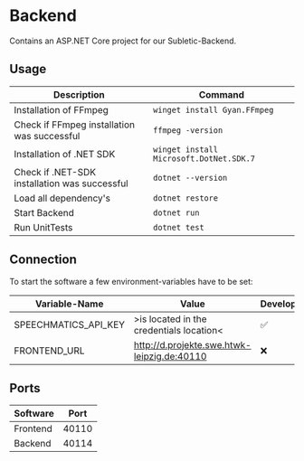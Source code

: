# Backend

Contains an ASP.NET Core project for our Subletic-Backend.

## Usage

| Description | Command |
|---|---|
| Installation of FFmpeg | `winget install Gyan.FFmpeg` |
| Check if FFmpeg installation was successful | `ffmpeg -version` |
| Installation of .NET SDK | `winget install Microsoft.DotNet.SDK.7` |
| Check if .NET-SDK installation was successful | `dotnet --version` |
| Load all dependency's | `dotnet restore` |
| Start Backend | `dotnet run` |
| Run UnitTests | `dotnet test` |

## Connection

To start the software a few environment-variables have to be set:

| Variable-Name | Value | Development | Production |
|---|---|---|---|
| SPEECHMATICS_API_KEY | >is located in the credentials location< | ✅ | ✅ |
| FRONTEND_URL | http://d.projekte.swe.htwk-leipzig.de:40110 | ❌ | ✅ |

## Ports

| Software | Port  |
|----------|-------|
| Frontend | 40110 |
| Backend  | 40114 |

